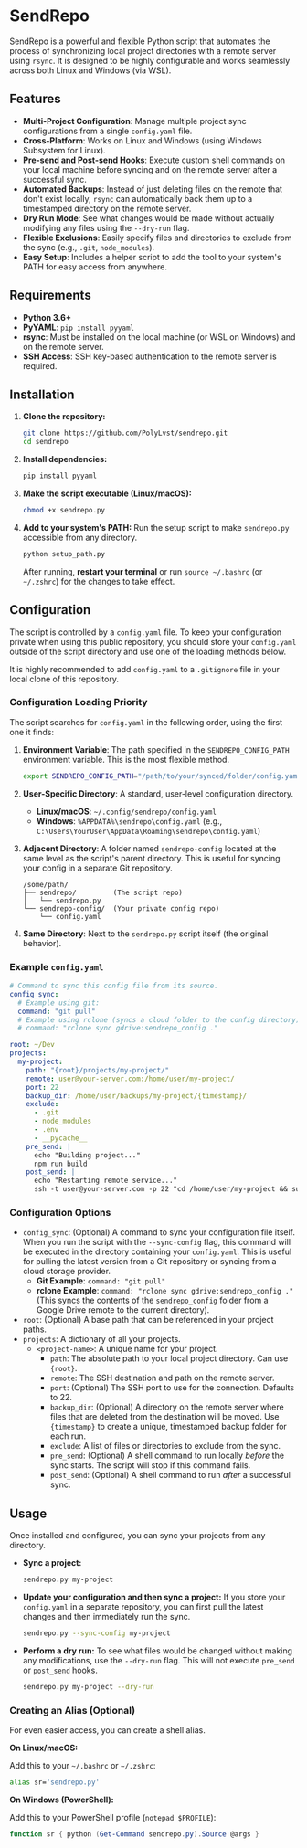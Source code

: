 # SendRepo

SendRepo is a powerful and flexible Python script that automates the process of synchronizing local project directories with a remote server using `rsync`. It is designed to be highly configurable and works seamlessly across both Linux and Windows (via WSL).

## Features

-   **Multi-Project Configuration**: Manage multiple project sync configurations from a single `config.yaml` file.
-   **Cross-Platform**: Works on Linux and Windows (using Windows Subsystem for Linux).
-   **Pre-send and Post-send Hooks**: Execute custom shell commands on your local machine before syncing and on the remote server after a successful sync.
-   **Automated Backups**: Instead of just deleting files on the remote that don't exist locally, `rsync` can automatically back them up to a timestamped directory on the remote server.
-   **Dry Run Mode**: See what changes would be made without actually modifying any files using the `--dry-run` flag.
-   **Flexible Exclusions**: Easily specify files and directories to exclude from the sync (e.g., `.git`, `node_modules`).
-   **Easy Setup**: Includes a helper script to add the tool to your system's PATH for easy access from anywhere.

## Requirements

-   **Python 3.6+**
-   **PyYAML**: `pip install pyyaml`
-   **rsync**: Must be installed on the local machine (or WSL on Windows) and on the remote server.
-   **SSH Access**: SSH key-based authentication to the remote server is required.

## Installation

1.  **Clone the repository:**
    ```bash
    git clone https://github.com/PolyLvst/sendrepo.git
    cd sendrepo
    ```

2.  **Install dependencies:**
    ```bash
    pip install pyyaml
    ```

3.  **Make the script executable (Linux/macOS):**
    ```bash
    chmod +x sendrepo.py
    ```

4.  **Add to your system's PATH:**
    Run the setup script to make `sendrepo.py` accessible from any directory.
    ```bash
    python setup_path.py
    ```
    After running, **restart your terminal** or run `source ~/.bashrc` (or `~/.zshrc`) for the changes to take effect.

## Configuration

The script is controlled by a `config.yaml` file. To keep your configuration private when using this public repository, you should store your `config.yaml` outside of the script directory and use one of the loading methods below.

It is highly recommended to add `config.yaml` to a `.gitignore` file in your local clone of this repository.

### Configuration Loading Priority

The script searches for `config.yaml` in the following order, using the first one it finds:

1.  **Environment Variable**: The path specified in the `SENDREPO_CONFIG_PATH` environment variable. This is the most flexible method.
    ```bash
    export SENDREPO_CONFIG_PATH="/path/to/your/synced/folder/config.yaml"
    ```

2.  **User-Specific Directory**: A standard, user-level configuration directory.
    -   **Linux/macOS**: `~/.config/sendrepo/config.yaml`
    -   **Windows**: `%APPDATA%\sendrepo\config.yaml` (e.g., `C:\Users\YourUser\AppData\Roaming\sendrepo\config.yaml`)

3.  **Adjacent Directory**: A folder named `sendrepo-config` located at the same level as the script's parent directory. This is useful for syncing your config in a separate Git repository.
    ```
    /some/path/
    ├── sendrepo/         (The script repo)
    │   └── sendrepo.py
    └── sendrepo-config/  (Your private config repo)
        └── config.yaml
    ```

4.  **Same Directory**: Next to the `sendrepo.py` script itself (the original behavior).

### Example `config.yaml`

```yaml
# Command to sync this config file from its source.
config_sync:
  # Example using git:
  command: "git pull"
  # Example using rclone (syncs a cloud folder to the config directory):
  # command: "rclone sync gdrive:sendrepo_config ."

root: ~/Dev
projects:
  my-project:
    path: "{root}/projects/my-project/"
    remote: user@your-server.com:/home/user/my-project/
    port: 22
    backup_dir: /home/user/backups/my-project/{timestamp}/
    exclude:
      - .git
      - node_modules
      - .env
      - __pycache__
    pre_send: |
      echo "Building project..."
      npm run build
    post_send: |
      echo "Restarting remote service..."
      ssh -t user@your-server.com -p 22 "cd /home/user/my-project && sudo systemctl restart my-service"
```

### Configuration Options

-   `config_sync`: (Optional) A command to sync your configuration file itself. When you run the script with the `--sync-config` flag, this command will be executed in the directory containing your `config.yaml`. This is useful for pulling the latest version from a Git repository or syncing from a cloud storage provider.
    -   **Git Example**: `command: "git pull"`
    -   **rclone Example**: `command: "rclone sync gdrive:sendrepo_config ."` (This syncs the contents of the `sendrepo_config` folder from a Google Drive remote to the current directory).
-   `root`: (Optional) A base path that can be referenced in your project paths.
-   `projects`: A dictionary of all your projects.
    -   `<project-name>`: A unique name for your project.
        -   `path`: The absolute path to your local project directory. Can use `{root}`.
        -   `remote`: The SSH destination and path on the remote server.
        -   `port`: (Optional) The SSH port to use for the connection. Defaults to 22.
        -   `backup_dir`: (Optional) A directory on the remote server where files that are deleted from the destination will be moved. Use `{timestamp}` to create a unique, timestamped backup folder for each run.
        -   `exclude`: A list of files or directories to exclude from the sync.
        -   `pre_send`: (Optional) A shell command to run locally *before* the sync starts. The script will stop if this command fails.
        -   `post_send`: (Optional) A shell command to run *after* a successful sync.

## Usage

Once installed and configured, you can sync your projects from any directory.

-   **Sync a project:**
    ```bash
    sendrepo.py my-project
    ```

-   **Update your configuration and then sync a project:**
    If you store your `config.yaml` in a separate repository, you can first pull the latest changes and then immediately run the sync.
    ```bash
    sendrepo.py --sync-config my-project
    ```

-   **Perform a dry run:**
    To see what files would be changed without making any modifications, use the `--dry-run` flag. This will not execute `pre_send` or `post_send` hooks.
    ```bash
    sendrepo.py my-project --dry-run
    ```

### Creating an Alias (Optional)

For even easier access, you can create a shell alias.

**On Linux/macOS:**

Add this to your `~/.bashrc` or `~/.zshrc`:
```bash
alias sr='sendrepo.py'
```

**On Windows (PowerShell):**

Add this to your PowerShell profile (`notepad $PROFILE`):
```powershell
function sr { python (Get-Command sendrepo.py).Source @args }
```
